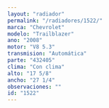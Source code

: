 ```yaml
---
layout: "radiador"
permalink: "/radiadores/1522/"
marca: "Chevrolet"
modelo: "Trailblazer"
ano: "2008"
motor: "V8 5.3"
transmision: "Automática"
parte: "432405"
clima: "Con clima"
alto: "17 5/8"
ancho: "27 1/4"
observaciones: ""
id: "1522"
---
```


